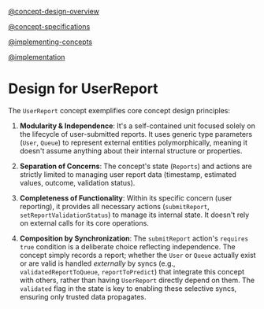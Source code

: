 [@concept-design-overview](../../background/concept-design-overview.md)

[@concept-specifications](../../background/concept-specifications.md)

[@implementing-concepts](../../background/implementing-concepts.md)

[@implementation](../../concepts/UserReport/implementation.md)

# Design for UserReport

The `UserReport` concept exemplifies core concept design principles:

1.  **Modularity & Independence**: It's a self-contained unit focused solely on the lifecycle of user-submitted reports. It uses generic type parameters (`User`, `Queue`) to represent external entities polymorphically, meaning it doesn't assume anything about their internal structure or properties. 

2.  **Separation of Concerns**: The concept's state (`Reports`) and actions are strictly limited to managing user report data (timestamp, estimated values, outcome, validation status). 

3.  **Completeness of Functionality**: Within its specific concern (user reporting), it provides all necessary actions (`submitReport`, `setReportValidationStatus`) to manage its internal state. It doesn't rely on external calls for its core operations.
4.  **Composition by Synchronization**: The `submitReport` action's `requires true` condition is a deliberate choice reflecting independence. The concept simply records a report; whether the `User` or `Queue` actually exist or are valid is handled *externally* by syncs (e.g., `validatedReportToQueue`, `reportToPredict`) that integrate this concept with others, rather than having `UserReport` directly depend on them. The `validated` flag in the state is key to enabling these selective syncs, ensuring only trusted data propagates.